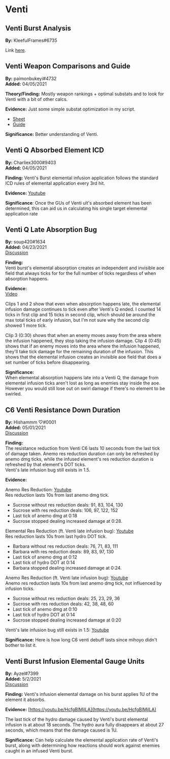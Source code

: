 # Venti

## Venti Burst Analysis

**By:** KleefulFrames\#6735

Link [here](https://docs.google.com/spreadsheets/d/18SqSQzSyfQP4X2NGcXkubQ9NzC0BdT1Jxt0I1TL_zGs/edit#gid=2088924426).

## Venti Weapon Comparisons and Guide

**By:** paimonbukeyi\#4732  
**Added:** 04/05/2021

**Theory/Finding:** Mostly weapon rankings + optimal substats and to look for Venti with a bit of other calcs.

**Evidence:** Just some simple substat optimization in my script.

* [Sheet](https://docs.google.com/spreadsheets/d/1Z5UEfzhPpEyb_0ehjGj6z9W9oiQTr_bMcNL67XNvXW0/edit?usp=sharing)
* [Guide](https://anneta-vershinina.gitbook.io/venti/)

**Significance:** Better understanding of Venti.

## Venti Q Absorbed Element ICD

**By:** Charliex3000\#9403  
**Added:** 04/05/2021

**Finding:** Venti's Burst elemental infusion application follows the standard ICD rules of elemental application every 3rd hit.

**Evidence:** [Youtube](https://youtu.be/nlxEcKJUfKA)

**Significance**: Once the GUs of Venti ult's absorbed element has been determined, this can aid us in calculating his single target elemental application rate

## Venti Q Late Absorption Bug

**By:** soup420\#1634  
**Added:** 04/23/2021  
[Discussion](https://tickettool.xyz/direct?url=https://cdn.discordapp.com/attachments/829479729299193877/835390049503543336/transcript-venti-burst-absorption-bug.html)

**Finding:**  
Venti burst's elemental absorption creates an independent and invisible aoe field that always ticks for for the full number of ticks regardless of when absorption happens.

**Evidence:**  
[Video](https://www.youtube.com/watch?v=Jpxf7bD47ZY)

Clips 1 and 2 show that even when absorption happens late, the elemental infusion damage continues to tick even after Venti's Q ended. I counted 14 ticks in first clip and 15 ticks in second clip, which should be around the max total ticks of early infusion, but I'm not sure why the second clip showed 1 more tick.

Clip 3 \(0:30\) shows that when an enemy moves away from the area where the infusion happened, they stop taking the infusion damage. Clip 4 \(0:45\) shows that if an enemy moves into the area where the infusion happened, they'll take tick damage for the remaining duration of the infusion. This shows that the elemental infusion creates an invisible aoe field that does a set number of ticks before disappearing.

**Significance:**  
When elemental absorption happens late into a Venti Q, the damage from elemental infusion ticks aren't lost as long as enemies stay inside the aoe. However you would still lose out on swirl damage if there's no element to be swirled.

## C6 Venti Resistance Down Duration

**By:** Hishammm ♡\#0001  
**Added:** 05/01/2021  
[Discussion](https://tickettool.xyz/direct?url=https://cdn.discordapp.com/attachments/837587957828419594/838584790323298355/transcript-c6-venti-res-down-duration.html)

**Finding:**  
The resistance reduction from Venti C6 lasts 10 seconds from the last tick of damage taken. Anemo res reduction duration can only be refreshed by anemo dmg ticks, while the infused element's res reduction duration is refreshed by that element's DOT ticks.  
Venti's late infusion bug still exists in 1.5.

**Evidence:**

Anemo Res Reduction: [Youtube](https://www.youtube.com/watch?v=KvEPod0i_P0)  
Res reduction lasts 10s from last anemo dmg tick.

* Sucrose without res reduction deals: 91, 83, 104, 130
* Sucrose with res reduction deals: 106, 97, 122, 152
* Last tick of anemo dmg at 0:18
* Sucrose stopped dealing increased damage at 0:28.

Elemental Res Reduction \(ft. Venti late infusion bug\): [Youtube](https://www.youtube.com/watch?v=JAVanCKpxIo)  
Res reduction lasts 10s from last hydro DOT tick.

* Barbara without res reduction deals: 76, 71, 83, 111
* Barbara with res reduction deals: 89, 83, 97, 130
* Last tick of anemo dmg at 0:12
* Last tick of hydro DOT at 0:14
* Barbara stopped dealing increased damage at 0:24.

Anemo Res Reduction \(ft. Venti late infusion bug\): [Youtube](https://www.youtube.com/watch?v=Ix85zbuwves/)  
Anemo res reduction lasts 10s from last anemo dmg tick, not influenced by infusion ticks.

* Sucrose without res reduction deals: 25, 23, 29, 36
* Sucrose with res reduction deals: 42, 38, 48, 60
* Last tick of anemo dmg at 0:10
* Last tick of hydro DOT at 0:14
* Sucrose stopped dealing increased damage at 0:20

Venti's late infusion bug still exists in 1.5: [Youtube](https://www.youtube.com/watch?v=QIUdiR6p5TQ)

**Significance:** Here is how long C6 venti debuff lasts since mihoyo didn't bother to list it.

## Venti Burst Infusion Elemental Gauge Units

**By:** Ayzel\#7399  
**Added:** 5/2/2021  
[Discussion](https://tickettool.xyz/direct?url=https://cdn.discordapp.com/attachments/837853360023011378/838536559040790608/transcript-venti-burst-1u-infusion.html)

**Finding:** Venti's infusion elemental damage on his burst applies 1U of the element it absorbs.

**Evidence:** [https://youtu.be/HcfgBlMjlLA](https://youtu.be/HcfgBlMjlLA)

The last tick of the hydro damage caused by Venti's burst elemental infusion is at about 18 seconds. The hydro aura fully disappears at about 27 seconds, which means that the damage caused is 1U.

**Significance:** Can help calculate the elemental application rate of Venti's burst, along with determining how reactions should work against enemies caught in an infused Venti burst.

